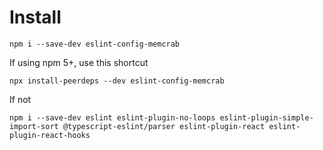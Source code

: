 # Install
```
npm i --save-dev eslint-config-memcrab
```

If using npm 5+, use this shortcut
```
npx install-peerdeps --dev eslint-config-memcrab
```

If not 
```
npm i --save-dev eslint eslint-plugin-no-loops eslint-plugin-simple-import-sort @typescript-eslint/parser eslint-plugin-react eslint-plugin-react-hooks
```
